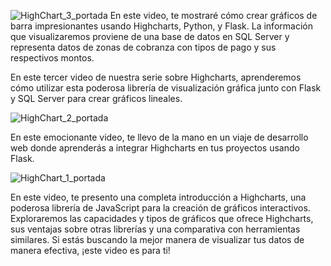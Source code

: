 ![HighChart_3_portada](https://github.com/user-attachments/assets/4e4e0a47-2e81-454c-a5ab-0355031f690f)
En este video, te mostraré cómo crear gráficos de barra impresionantes usando Highcharts, Python, y Flask. La información que visualizaremos proviene de una base de datos en SQL Server y representa datos de zonas de cobranza con tipos de pago y sus respectivos montos.

En este tercer video de nuestra serie sobre Highcharts, aprenderemos cómo utilizar esta poderosa librería de visualización gráfica junto con Flask y SQL Server para crear gráficos lineales. 

![HighChart_2_portada](https://github.com/mectoys/highchart_samples/assets/7143758/4a5cd9c5-ab8c-479e-8105-00582cd404e3)

En este emocionante video, te llevo de la mano en un viaje de desarrollo web donde aprenderás a integrar Highcharts en tus proyectos usando Flask.

![HighChart_1_portada](https://github.com/mectoys/highchart_samples/assets/7143758/806d9f67-4095-473e-8c19-00d3c13ddbe3)

En este video, te presento una completa introducción a Highcharts, una poderosa librería de JavaScript para la creación de gráficos interactivos. Exploraremos las capacidades y tipos de gráficos que ofrece Highcharts, sus ventajas sobre otras librerías y una comparativa con herramientas similares. Si estás buscando la mejor manera de visualizar tus datos de manera efectiva, ¡este video es para ti!
